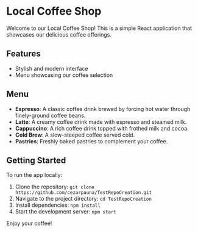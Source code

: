 # Local Coffee Shop

Welcome to our Local Coffee Shop! This is a simple React application that showcases our delicious coffee offerings.

## Features
- Stylish and modern interface
- Menu showcasing our coffee selection

## Menu
- **Espresso**: A classic coffee drink brewed by forcing hot water through finely-ground coffee beans.
- **Latte**: A creamy coffee drink made with espresso and steamed milk.
- **Cappuccino**: A rich coffee drink topped with frothed milk and cocoa.
- **Cold Brew**: A slow-steeped coffee served cold.
- **Pastries**: Freshly baked pastries to complement your coffee.

## Getting Started
To run the app locally:
1. Clone the repository: `git clone https://github.com/cezarpauna/TestRepoCreation.git`
2. Navigate to the project directory: `cd TestRepoCreation`
3. Install dependencies: `npm install`
4. Start the development server: `npm start`

Enjoy your coffee!